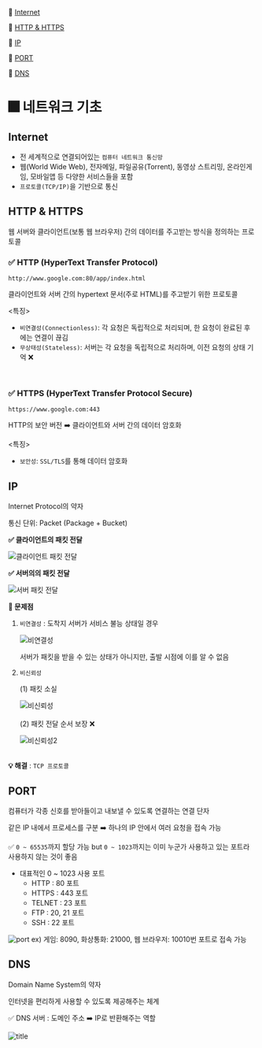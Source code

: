 📍 [Internet](#internet)

📍 [HTTP & HTTPS](#http--https)

📍 [IP](#ip)

📍 [PORT](#port)

📍 [DNS](#dns)


# 🎆 네트워크 기초
## Internet
- 전 세계적으로 연결되어있는 `컴퓨터 네트워크 통신망`
- 웹(World Wide Web), 전자메일, 파일공유(Torrent), 동영상 스트리밍, 온라인게임, 모바일앱 등 다양한 서비스들을 포함
- `프로토콜(TCP/IP)`을 기반으로 통신


## HTTP & HTTPS
웹 서버와 클라이언트(보통 웹 브라우저) 간의 데이터를 주고받는 방식을 정의하는 프로토콜

### ✅ HTTP (HyperText Transfer Protocol)

```
http://www.google.com:80/app/index.html
```

클라이언트와 서버 간의 hypertext 문서(주로 HTML)를 주고받기 위한 프로토콜

<특징>
- `비연결성(Connectionless)`: 각 요청은 독립적으로 처리되며, 한 요청이 완료된 후에는 연결이 끊김
- `무상태성(Stateless)`: 서버는 각 요청을 독립적으로 처리하며, 이전 요청의 상태 기억 ❌

<br>

### ✅ HTTPS (HyperText Transfer Protocol Secure)

```
https://www.google.com:443
```

HTTP의 보안 버전 ➡️ 클라이언트와 서버 간의 데이터 암호화

<특징>
- `보안성`: `SSL/TLS`를 통해 데이터 암호화

## IP
Internet Protocol의 약자

통신 단위: Packet (Package + Bucket)

**✅ 클라이언트의 패킷 전달**

![클라이언트 패킷 전달](https://miro.medium.com/v2/resize:fit:1100/format:webp/1*Y9VXeNZStE-Q8ZpNEUrLZQ.png) 

**✅ 서버의의 패킷 전달**

![서버 패킷 전달](https://miro.medium.com/v2/resize:fit:1100/format:webp/1*t1AVYP8-LR4_7U68cGn-pg.png)   

**🚨 문제점**

1. `비연결성` : 도착지 서버가 서비스 불능 상태일 경우
   
    ![비연결성](https://miro.medium.com/v2/resize:fit:1100/format:webp/1*tBY4Mjdm-jgqjdUEZiKY9A.png)   

   서버가 패킷을 받을 수 있는 상태가 아니지만, 출발 시점에 이를 알 수 없음

3. `비신뢰성`
   
    (1) 패킷 소실
   <br>
   
   ![비신뢰성](https://miro.medium.com/v2/resize:fit:1100/format:webp/1*U7bUIrhCbnO4vGiIHaNfag.png)   
    <br>
    (2) 패킷 전달 순서 보장 ❌
   <br>
   
   ![비신뢰성2](https://miro.medium.com/v2/resize:fit:1100/format:webp/1*_q9Et3jBxpekTETs_3iqkg.png)   
   <br>

**💡 해결**  : `TCP 프로토콜`

## PORT
컴퓨터가 각종 신호를 받아들이고 내보낼 수 있도록 연결하는 연결 단자

같은 IP 내에서 프로세스를 구분 ➡️  하나의 IP 안에서 여러 요청을 접속 가능

✅ `0 ~ 65535`까지 할당 가능 but `0 ~ 1023`까지는 이미 누군가 사용하고 있는 포트라 사용하지 않는 것이 좋음
- 대표적인 0 ~ 1023 사용 포트
    - HTTP : 80 포트
    - HTTPS : 443 포트
    - TELNET : 23 포트
    - FTP : 20, 21 포트
    - SSH : 22 포트

![port](https://velog.velcdn.com/images/whwogur/post/77a1b90f-219b-431b-a831-7040b24c7b13/image.png) 
ex) 게임: 8090, 화상통화: 21000, 웹 브라우저: 10010번 포트로 접속 가능

## DNS
Domain Name System의 약자

인터넷을 편리하게 사용할 수 있도록 제공해주는 체계

✅ DNS 서버 : 도메인 주소 ➡️ IP로 반환해주는 역할

![title](https://img1.daumcdn.net/thumb/R1280x0/?scode=mtistory2&fname=https%3A%2F%2Fblog.kakaocdn.net%2Fdn%2Fd1Mue8%2FbtqM0rYpQ5E%2FD5GKh2Qv8Sqm2RAkwc6Tb1%2Fimg.jpg)   
